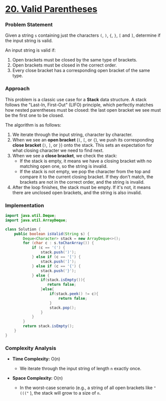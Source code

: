 # <a href="https://leetcode.com/problems/valid-parentheses/" target="_blank">20. Valid Parentheses</a>

### Problem Statement
Given a string `s` containing just the characters `(`, `)`, `{`, `}`, `[` and `]`, determine if the input string is valid.

An input string is valid if:
1.  Open brackets must be closed by the same type of brackets.
2.  Open brackets must be closed in the correct order.
3.  Every close bracket has a corresponding open bracket of the same type.

### Approach
This problem is a classic use case for a **Stack** data structure. A stack follows the "Last-In, First-Out" (LIFO) principle, which perfectly matches how nested parentheses must be closed: the last open bracket we see must be the first one to be closed.

The algorithm is as follows:
1.  We iterate through the input string, character by character.
2.  When we see an **open bracket** (`(`, `[`, or `{`), we push its corresponding **close bracket** (`)`, `]`, or `}`) onto the stack. This sets an expectation for what closing character we need to find next.
3.  When we see a **close bracket**, we check the stack:
    -   If the stack is empty, it means we have a closing bracket with no matching open one, so the string is invalid.
    -   If the stack is not empty, we pop the character from the top and compare it to the current closing bracket. If they don't match, the brackets are not in the correct order, and the string is invalid.
4.  After the loop finishes, the stack must be empty. If it's not, it means there are unclosed open brackets, and the string is also invalid.

### Implementation
```java
import java.util.Deque;
import java.util.ArrayDeque;

class Solution {
    public boolean isValid(String s) {
        Deque<Character> stack = new ArrayDeque<>();
        for (char c : s.toCharArray()) {
            if (c == '(') {
                stack.push(')');
            } else if (c == '[') {
                stack.push(']');
            } else if (c == '{') {
                stack.push('}');
            } else {
                if(stack.isEmpty()){
                   return false;
                }else{
                    if(stack.peek() != c){
                        return false;
                    }
                    stack.pop();
                }
            }
        }
        return stack.isEmpty();
    }
}
```

### Complexity Analysis
-   **Time Complexity:** O(n)
    -   We iterate through the input string of length `n` exactly once.

-   **Space Complexity:** O(n)
    -   In the worst-case scenario (e.g., a string of all open brackets like `"((("` ), the stack will grow to a size of `n`.
